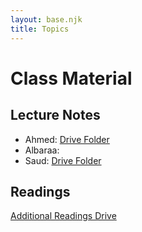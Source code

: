 ```yaml
---
layout: base.njk
title: Topics
---
```


# Class Material

## Lecture Notes

- Ahmed: [Drive Folder](https://drive.google.com/drive/folders/1PBxwa8MY73BGhuqBJuC_Cb8iA7C0miFV?usp=drive_link)
- Albaraa:
- Saud: [Drive Folder](https://drive.google.com/drive/folders/1KXPjpw-cK9yDoIg4y7FVSmkIhIBN0Ddo)

## Readings

[Additional Readings Drive](https://drive.google.com/drive/folders/156dAGEOw9P2SK8L9Af383A31cSxjeQay?usp=drive_link)